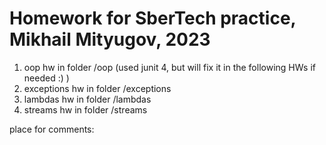 # Homework for SberTech practice, Mikhail Mityugov, 2023
1. oop hw in folder /oop (used junit 4, but will fix it in the following HWs if needed  :) )
2. exceptions hw in folder /exceptions
3. lambdas hw in folder /lambdas
4. streams hw in folder /streams

place for comments:
